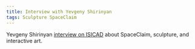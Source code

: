 ```yaml
---
title: Interview with Yevgeny Shirinyan
tags: Sculpture SpaceClaim
---
```


Yevgeny Shirinyan [interview on ISICAD](https://isicad.ru/ru/articles.php?article_num=15360) about SpaceClaim, sculpture, and interactive art.  



